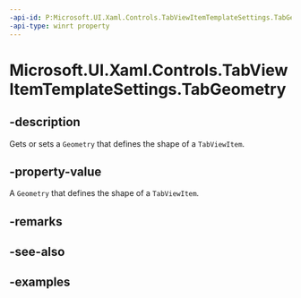 ```yaml
---
-api-id: P:Microsoft.UI.Xaml.Controls.TabViewItemTemplateSettings.TabGeometry
-api-type: winrt property
---
```


# Microsoft.UI.Xaml.Controls.TabViewItemTemplateSettings.TabGeometry

<!--
public Microsoft.UI.Xaml.Media.Geometry TabGeometry { get; set; }
-->


## -description

Gets or sets a `Geometry` that defines the shape of a `TabViewItem`.

## -property-value

A `Geometry` that defines the shape of a `TabViewItem`.

## -remarks

## -see-also

## -examples


